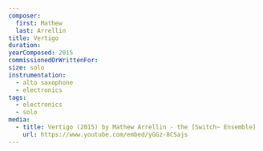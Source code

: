 ```yaml
---
composer:
  first: Mathew
  last: Arrellin
title: Vertigo
duration:
yearComposed: 2015
commissionedOrWrittenFor:
size: solo
instrumentation:
  - alto saxophone
  - electronics
tags:
  - electronics
  - solo 
media:
  - title: Vertigo (2015) by Mathew Arrellin - the [Switch~ Ensemble]
    url: https://www.youtube.com/embed/yGGz-8CSajs
---
```

